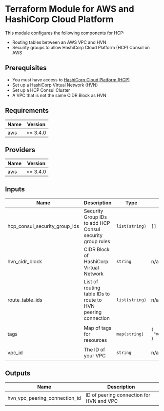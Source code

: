 # Terraform Module for AWS and HashiCorp Cloud Platform

This module configures the following components for HCP:

- Routing tables between an AWS VPC and HVN
- Security groups to allow HashiCorp Cloud Platform (HCP) Consul on AWS

## Prerequisites

- You must have access to [HashiCorp Cloud Platform (HCP)](https://www.hashicorp.com/cloud-platform/)
- Set up a HashiCorp Virtual Network (HVN)
- Set up a HCP Consul Cluster
- A VPC that is not the same CIDR Block as HVN


## Requirements

| Name | Version |
|------|---------|
| aws | >= 3.4.0 |

## Providers

| Name | Version |
|------|---------|
| aws | >= 3.4.0 |

## Inputs

| Name | Description | Type | Default | Required |
|------|-------------|------|---------|:--------:|
| hcp\_consul\_security\_group\_ids | Security Group IDs to add HCP Consul security group rules | `list(string)` | `[]` | no |
| hvn\_cidr\_block | CIDR Block of HashiCorp Virtual Network | `string` | n/a | yes |
| route\_table\_ids | List of routing table IDs to route to HVN peering connection | `list(string)` | n/a | yes |
| tags | Map of tags for resources | `map(string)` | <pre>{<br>  "module": "terraform-aws-hcp"<br>}</pre> | no |
| vpc\_id | The ID of your VPC | `string` | n/a | yes |

## Outputs

| Name | Description |
|------|-------------|
| hvn\_vpc\_peering\_connection\_id | ID of peering connection for HVN and VPC |

